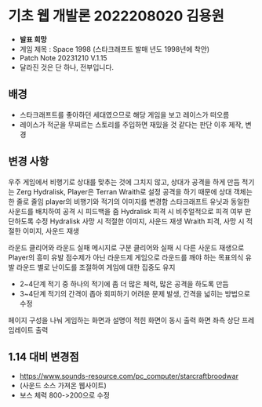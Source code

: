 # 기초 웹 개발론 2022208020 김용원
* ****발표 희망****
* 게임 제목 : Space 1998 (스타크래프트 발매 년도 1998년에 착안)
* Patch Note 20231210 V.1.15
* 달라진 것은 단 하나, 전부입니다.

## 배경
* 스타크래프트를 좋아하던 세대였으므로 해당 게임을 보고 레이스가 떠오름
* 레이스가 적군을 무찌르는 스토리를 주입하면 재밌을 것 같다는 판단 이후 제작, 변경

## 변경 사항
우주 게임에서 비행기로 상대를 맞추는 것에 그치지 않고, 상대가 공격을 하게 만듬
적기는 Zerg Hydralisk, Player은 Terran Wraith로 설정
공격을 하기 때문에 상대 객체는 한 줄로 줄임
player의 비행기와 적기의 이미지를 변경함
스타크래프트 유닛과 동일한 사운드를 배치하여 공격 시 피드백을 줌
Hydralisk 피격 시 비주얼적으로 피격 여부 판단하도록 수정
Hydralisk 사망 시 적절한 이미지, 사운드 재생
Wraith 피격, 사망 시 적절한 이미지, 사운드 재생

라운드 클리어와 라운드 실패 메시지로 구분
클리어와 실패 시 다른 사운드 재생으로 Player의 흥미 유발
점수제가 아닌 라운드제 게임으로 라운드를 깨야 하는 목표의식 유발
라운드 별로 난이도를 조절하여 게임에 대한 집중도 유지

* 2~4단계 적기 중 하나의 적기에 좀 더 많은 체력, 많은 공격을 하도록 만듬
* 3~4단계 적기의 간격이 좁아 회피하기 어려운 문제 발생, 간격을 넓히는 방법으로 수정

페이지 구성을 나눠 게임하는 화면과 설명이 적힌 화면이 동시 출력
화면 좌측 상단 프레임레이트 출력

## 1.14 대비 변경점
* https://www.sounds-resource.com/pc_computer/starcraftbroodwar
* (사운드 소스 가져온 웹사이트)
* 보스 체력 800->200으로 수정
